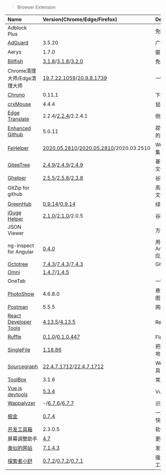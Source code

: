 > Browser Extension

| Name                              | Version(Chrome/Edge/Firefox)                                                 | Description                          |
| :-------------------------------- | :--------------------------------------------------------------------------- | :----------------------------------- |
| Adblock Plus                      |                                                                              | 免除广告困扰                         |
| [AdGuard][AdGuard]                | 3.5.20                                                                       | 广告拦截器                           |
| Aerys                             | 1.7.0                                                                        | 窗口标签管理器                       |
| [Billfish][Billfish]              | [3.1.8][Billfish-Google]/[3.1.8][Billfish-Edge]/[3.2.0][Billfish-Firefox]    | 免费素材管理工具                     |
| Chrome清理大师/Edge清理大师       | [19.7.22.1059][CleanMaster-Google]/[20.9.8.1739][CleanMaster-Edge]           | 一键清理浏览器垃圾                   |
| [Chrono][Chrono]                  | 0.11.1                                                                       | 下载管理器                           |
| [crxMouse][crxMouse]              | 4.4.4                                                                        | 鼠标手势                             |
| [Edge Translate][EdgeTranslate]   | 2.2.4/[2.2.4][EdgeTranslate-Edge]/2.2.4.1                                    | 侧边翻译                             |
| [Enhanced Github][EnhancedGithub] | 5.0.11                                                                       | 提供GitHub附加组件的浏览器扩展       |
| [FeHelper][FeHelper]              | [2020.05.2810][FeHelper-Google]/[2020.05.2810][FeHelper-Edge]/2020.03.2510   | Web开发者常用工具集                  |
| [GiteeTree][GiteeTree]            | [2.4.9][GiteeTree-Google]/[2.4.9][GiteeTree-Edge]/[2.4.9][GiteeTree-Firefox] | 基于Octotree的码云文件树插件         |
| [Ghelper][Ghelper]                | [2.5.5][Ghelper-Google]/[2.5.8][Ghelper-Edge]/[2.3.8][Ghelper-Firefox]       | 谷歌上网助手                         |
| GitZip for github                 |                                                                              | 高速下载GitHub项目文件夹             |
| [GreenHub][GreenHub]              | [0.9.14][GreenHub-Google]/[0.9.14][GreenHub-Edge]                            | 绿墙-网络出海工具                    |
| [iGuge Helper][iGuge]             | [2.1.0][iGuge-Google]/[2.1.0][iGuge-Edge]/2.0.5                              | 谷歌学术助手                         |
| JSON Viewer                       |                                                                              | 方便查看Json结构                     |
| ng-inspect for Angular            | [0.4.0][ng-inspect-for-angular-Google]                                       | 用于调试Angular(1.x/4+/lvy)应用程序  |
| [Octotree][Octotree]              | [7.4.3][Octotree-Google]/[7.4.3][Octotree-Edge]/[7.4.3][Octotree-Firefox]    | GitHub Code Tree                     |
| [Omni][Omni]                      | [1.4.7][Omni-Google]/[1.4.5][Omni-Firefox]                                   |                                      |
| OneTab                            |                                                                              | 一键合并Tab                          |
| [PhotoShow][PhotoShow]            | 4.6.8.0                                                                      | 悬浮快速查看网页原图                 |
| [Postman][Postman]                | 5.5.5                                                                        | 网络API测试工具                      |
| [React Developer Tools][React]    | [4.13.5][React-Google]/[4.13.5][React-Edge]                                  | React开发工具                        |
| [Ruffle][Ruffle]                  | [0.1.0][Ruffle-Google]/[0.1.0.447][Ruffle-Firefox]                           | Flash模拟器                          |
| [SingleFile][SingleFile]          | [1.18.86][SingleFile-Google]                                                 | 把网页完整保存到本地                 |
| [Sourcegraph][Sourcegraph]        | [22.4.7.1712][Sourcegraph-Google]/[22.4.7.1712][Sourcegraph-Firefox]         | Web代码搜索浏览工具                  |
| [ToolBox][ToolBox]                | 3.1.6                                                                        | 常用工具                             |
| [Vue.js devtools][Vue]            | [5.3.4][Vue-Google]                                                          | Vue开发工具                          |
| [Wappalyzer][Wappalyzer]          | -/[6.7.6][Wappalyzer-Edge]/[6.7.7][Wappalyzer-Firefox]                       | 识别网站技术栈                       |
| [掘金][juejin]                    | [0.7.4][juejin-Edge]                                                         | 一站式聚合优质内容·快捷工具·常用网址 |
| [开发工具箱][开发工具箱]          | 2.3.0.5                                                                      | 软件开发小工具合集                   |
| 屏幕调整助手                      | [4.7][屏幕调整助手-Google]                                                   | 更改屏幕的大小                       |
| [类似的网站][similar]             | [7.1.4.3][similar-Google]                                                    | 发现相关网站                         |
| [探索者小舒][xiaoshu]             | [0.7.2][xiaoshu-Google]/[0.7.2][xiaoshu-Edge]/[0.7.1][xiaoshu-Firefox]       | 强大快捷的搜索切换工具               |

[AdGuard]: https://adguard.com/zh_cn/adguard-browser-extension/overview.html '跳转主页'
[Billfish]: https://www.billfish.cn/ '跳转主页'
[Billfish-Google]: https://chrome.google.com/webstore/detail/billfish-free-material-ma/piohkopmiebhgodfkcfcmjbmgkcnjnmf '跳转Google Store'
[Billfish-Edge]: https://microsoftedge.microsoft.com/addons/detail/billfish-%E5%85%8D%E8%B4%B9%E7%B4%A0%E6%9D%90%E7%AE%A1%E7%90%86%E5%B7%A5%E5%85%B7v3/kjjmbhmmbfgbaannpbpoaabponeogaop?hl=zh-CN '跳转Microsoft Store'
[Billfish-Firefox]: https://addons.mozilla.org/zh-CN/firefox/addon/billfish-%E5%85%8D%E8%B4%B9%E5%9B%BE%E7%89%87%E7%AE%A1%E7%90%86%E9%87%87%E9%9B%86%E6%8F%92%E4%BB%B6/ '跳转Firefox Add-ons'
[CleanMaster-Google]: https://chrome.google.com/webstore/detail/clean-master-the-best-chr/eagiakjmjnblliacokhcalebgnhellfi '跳转Google Store'
[CleanMaster-Edge]: https://microsoftedge.microsoft.com/addons/detail/edge%E6%B8%85%E7%90%86%E5%A4%A7%E5%B8%88%EF%BC%9A%E4%B8%80%E9%94%AE%E6%B8%85%E7%90%86%E6%B5%8F%E8%A7%88%E5%99%A8%E5%9E%83%E5%9C%BE%EF%BC%8C%E8%AE%A9%E4%BD%A0%E7%9A%84edg/nlcebdoehkdiojeahkofcfnolkleembf '跳转Microsoft Store'
[Chrono]: https://www.chronodownloader.net/ '跳转主页'
[crxMouse]: https://crxmouse.com/zh-hans/ '跳转主页'
[EdgeTranslate]: https://github.com/EdgeTranslate/EdgeTranslate '跳转主页'
[EdgeTranslate-Edge]: https://microsoftedge.microsoft.com/addons/detail/%E4%BE%A7%E8%BE%B9%E7%BF%BB%E8%AF%91/bfdogplmndidlpjfhoijckpakkdjkkil '跳转Microsoft Store'
[EnhancedGithub]: https://varunmalhotra.xyz/enhanced-github/ '跳转主页'
[FeHelper]: https://www.baidufe.com/fehelper '跳转主页'
[FeHelper-Google]: https://chrome.google.com/webstore/detail/fehelper%E5%89%8D%E7%AB%AF%E5%8A%A9%E6%89%8B/pkgccpejnmalmdinmhkkfafefagiiiad '跳转Google Store'
[FeHelper-Edge]: https://microsoftedge.microsoft.com/addons/detail/fehelper%E5%89%8D%E7%AB%AF%E5%8A%A9%E6%89%8B/feolnkbgcbjmamimpfcnklggdcbgakhe '跳转Microsoft Store'
[GiteeTree]: https://gitee.com/oschina/GitCodeTree '跳转主页'
[GiteeTree-Google]: https://chrome.google.com/webstore/detail/gitcodetree/inaaldjpdbkaodlmdcplgpoibohcmmlj '跳转Google Store'
[GiteeTree-Edge]: https://microsoftedge.microsoft.com/addons/detail/giteetree/ialknpjkghajbolmfcbklajihdimifdk '跳转Microsoft Store'
[GiteeTree-Firefox]: https://addons.mozilla.org/zh-CN/firefox/addon/giteetree/ '跳转Firefox Add-ons'
[Ghelper]: https://ghelper.xyz/ '跳转主页'
[Ghelper-Google]: https://chrome.google.com/webstore/detail/%E8%B0%B7%E6%AD%8C%E4%B8%8A%E7%BD%91%E5%8A%A9%E6%89%8B/cieikaeocafmceoapfogpffaalkncpkc '跳转Google Store'
[Ghelper-Firefox]: https://addons.mozilla.org/zh-CN/firefox/addon/%E8%B0%B7%E6%AD%8C%E4%B8%8A%E7%BD%91%E5%8A%A9%E6%89%8B-%E5%AE%98%E7%BD%91%E7%89%88/ '跳转Firefox Add-ons'
[Ghelper-Edge]: https://microsoftedge.microsoft.com/addons/detail/%E8%B0%B7%E6%AD%8C%E4%B8%8A%E7%BD%91%E5%8A%A9%E6%89%8B/eoboojokdmamahfilfmamjjkcmkmddgk '跳转Microsoft Store'
[GreenHub]: https://github.com/pablocc1979/Green-Hub-Proxy/ '跳转主页'
[GreenHub-Google]: https://chrome.google.com/webstore/detail/greenhub-free-vpn/knmhokeiipedacnhpjklbjmfgedfohco '跳转Google Store'
[GreenHub-Edge]: https://microsoftedge.microsoft.com/addons/detail/greenhub%E7%BB%BF%E5%A2%99%E2%80%94%E7%BD%91%E7%BB%9C%E5%87%BA%E6%B5%B7%E5%B7%A5%E5%85%B7/hholdpohidinjmkoanabdchniingdfac '跳转Microsoft Store'
[iGuge]: https://iguge.xyz/ '跳转主页'
[iGuge-Google]: https://chrome.google.com/webstore/detail/igg%E8%B0%B7%E6%AD%8C%E5%AD%A6%E6%9C%AF%E5%8A%A9%E6%89%8B/ncldcbhpeplkfijdhnoepdgdnmjkckij '跳转Google Store'
[iGuge-Edge]: https://microsoftedge.microsoft.com/addons/detail/igg%E8%B0%B7%E6%AD%8C%E5%AD%A6%E6%9C%AF%E5%8A%A9%E6%89%8B/mchibleoefileemjfghfejaggonplmmg '跳转Microsoft Store'
[ng-inspect-for-angular-Google]: https://chrome.google.com/webstore/detail/ng-inspect-for-angular1x4/onfmmmemcmipkohkkgofiojpiahbpogh '跳转Google Store'
[Octotree]: https://www.octotree.io/ '跳转主页'
[Octotree-Google]: https://chrome.google.com/webstore/detail/octotree-github-code-tree/bkhaagjahfmjljalopjnoealnfndnagc '跳转Google Store'
[Octotree-Edge]: https://microsoftedge.microsoft.com/addons/detail/octotree-github-code-tr/joagmknfcgpikbadjkaikmnhpjadihjg '跳转Microsoft Store'
[Octotree-Firefox]: https://addons.mozilla.org/zh-CN/firefox/addon/octotree/ '跳转Firefox Add-ons'
[Omni]: https://github.com/alyssaxuu/omni '跳转主页'
[Omni-Google]: https://chrome.google.com/webstore/detail/omni/mapjgeachilmcbbokkgcbgpbakaaeehi '跳转Google Store'
[Omni-Firefox]: https://addons.mozilla.org/zh-CN/firefox/addon/omnisearch/ '跳转Firefox Add-ons'
[PhotoShow]: https://github.com/Mr-VincentW/PhotoShow '跳转主页'
[Postman]: https://www.postman.com/downloads/ '跳转主页'
[React]: https://github.com/facebook/react '跳转主页'
[React-Google]: https://chrome.google.com/webstore/detail/react-developer-tools/fmkadmapgofadopljbjfkapdkoienihi '跳转Google Store'
[React-Edge]: https://microsoftedge.microsoft.com/addons/detail/react-developer-tools/gpphkfbcpidddadnkolkpfckpihlkkil '跳转Microsoft Store'
[Ruffle]: https://ruffle.rs/ '跳转主页'
[Ruffle-Google]: https://chrome.google.com/webstore/detail/ruffle/donbcfbmhbcapadipfkeojnmajbakjdc '跳转Google Store'
[Ruffle-Firefox]: https://addons.mozilla.org/zh-CN/firefox/addon/ruffle_rs/ '跳转Firefox Add-ons'
[SingleFile]: https://github.com/gildas-lormeau/SingleFile '跳转主页'
[SingleFile-Google]: https://chrome.google.com/webstore/detail/singlefile/mpiodijhokgodhhofbcjdecpffjipkle '跳转Google Store'
[Sourcegraph]: https://sourcegraph.com/ '跳转主页'
[Sourcegraph-Google]: https://chrome.google.com/webstore/detail/sourcegraph/dgjhfomjieaadpoljlnidmbgkdffpack '跳转Google Store'
[Sourcegraph-Firefox]: https://addons.mozilla.org/en-US/firefox/addon/sourcegraph-for-firefox/ '跳转Firefox Add-ons'
[ToolBox]: http://chenapp.com/chrome/developtools '跳转主页'
[Vue]: https://devtools.vuejs.org/ '跳转主页'
[Vue-Google]: https://chrome.google.com/webstore/detail/vuejs-devtools/nhdogjmejiglipccpnnnanhbledajbpd '跳转Google Store'
[Wappalyzer]: https://www.wappalyzer.com/ '跳转主页'
[Wappalyzer-Chrome]: https://chrome.google.com/webstore/detail/wappalyzer/gppongmhjkpfnbhagpmjfkannfbllamg '跳转Google Store'
[Wappalyzer-Edge]: https://microsoftedge.microsoft.com/addons/detail/wappalyzer/mnbndgmknlpdjdnjfmfcdjoegcckoikn '跳转Microsoft Store'
[Wappalyzer-Firefox]: https://addons.mozilla.org/zh-CN/firefox/addon/wappalyzer/ '跳转Firefox Add-ons'
[juejin]: https://juejin.cn/extension '跳转主页'
[juejin-Edge]: https://microsoftedge.microsoft.com/addons/detail/%E7%A8%80%E5%9C%9F%E6%8E%98%E9%87%91/iblloeofmdhfkbkpjkkombjngddeocjk '跳转Microsoft Store'
[开发工具箱]: https://www.box3.cn/ '跳转主页'
[屏幕调整助手-Google]: https://chrome.google.com/webstore/detail/%E5%B1%8F%E5%B9%95%E8%B0%83%E6%95%B4%E5%8A%A9%E6%89%8B/ajgidahckhliegaonfgbialbcpcljach '跳转Google Store'
[similar]: https://www.similarsites.com/ '跳转主页'
[similar-Google]: https://chrome.google.com/webstore/detail/similar-sites-discover-re/necpbmbhhdiplmfhmjicabdeighkndkn '跳转Google Store'
[xiaoshu]: https://ex.xiaoshu.app/ '跳转主页'
[xiaoshu-Google]: https://chrome.google.com/webstore/detail/lcalpcoppmdamffdmmchmadbpaoibaep '跳转Google Store'
[xiaoshu-Edge]: https://microsoftedge.microsoft.com/addons/detail/%E6%8E%A2%E7%B4%A2%E8%80%85%E5%B0%8F%E8%88%92/coneollgjonabefaacemccaknmicmncj '跳转Microsoft Store'
[xiaoshu-Firefox]: https://addons.mozilla.org/zh-CN/firefox/addon/explorer-xiaoshu/ '跳转Firefox Add-ons'
